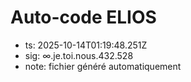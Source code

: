 # Auto-code ELIOS
- ts: 2025-10-14T01:19:48.251Z
- sig: ∞.je.toi.nous.432.528
- note: fichier généré automatiquement